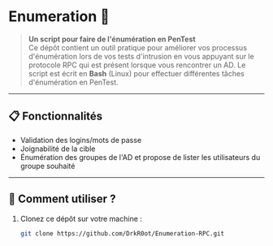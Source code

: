 # Enumeration 📜

> **Un script pour faire de l'énumération en PenTest**  
> Ce dépôt contient un outil pratique pour améliorer vos processus d'énumération lors de vos tests d'intrusion en vous appuyant sur le protocole RPC qui est présent lorsque vous rencontrer un AD.
> Le script est écrit en **Bash** (Linux) pour effectuer différentes tâches d'énumération en PenTest.
---

## 📋 Fonctionnalités
- Validation des logins/mots de passe
- Joignabilité de la cible
- Énumération des groupes de l'AD et propose de lister les utilisateurs du groupe souhaité

---

## 🚀 Comment utiliser ?
1. Clonez ce dépôt sur votre machine :
   ```bash
   git clone https://github.com/DrkR0ot/Enumeration-RPC.git
